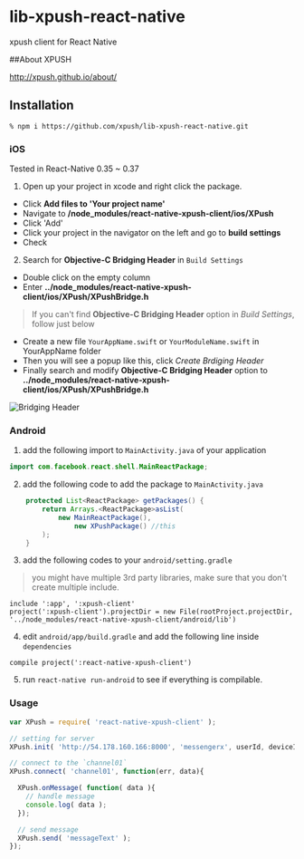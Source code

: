 # lib-xpush-react-native

xpush client for React Native

##About XPUSH

http://xpush.github.io/about/

## Installation

```
% npm i https://github.com/xpush/lib-xpush-react-native.git
```

### iOS

Tested in React-Native 0.35 ~ 0.37

1. Open up your project in xcode and right click the package.
 - Click **Add files to 'Your project name'**
 - Navigate to **/node_modules/react-native-xpush-client/ios/XPush**
 - Click 'Add'
 - Click your project in the navigator on the left and go to **build settings**
 - Check 

2. Search for **Objective-C Bridging Header** in `Build Settings`
 - Double click on the empty column
 - Enter **../node_modules/react-native-xpush-client/ios/XPush/XPushBridge.h**

> If you can't find **Objective-C Bridging Header** option in *Build Settings*, follow just below
 - Create a new file `YourAppName.swift` or `YourModuleName.swift` in YourAppName folder
 - Then you will see a popup like this, click *Create Brdiging Header*
 - Finally search and modify **Objective-C Bridging Header** option to **../node_modules/react-native-xpush-client/ios/XPush/XPushBridge.h**

![Bridging Header](http://static.stalk.io/images/bh.png)

### Android

1. add the following import to `MainActivity.java` of your application

```java
import com.facebook.react.shell.MainReactPackage;
```

2. add the following code to add the package to `MainActivity.java`

```java
    protected List<ReactPackage> getPackages() {
        return Arrays.<ReactPackage>asList(
            new MainReactPackage(),
                new XPushPackage() //this
        );
    }
```

3. add the following codes to your `android/setting.gradle`

> you might have multiple 3rd party libraries, make sure that you don't create multiple include.

```
include ':app', ':xpush-client'
project(':xpush-client').projectDir = new File(rootProject.projectDir, '../node_modules/react-native-xpush-client/android/lib')
```

4. edit `android/app/build.gradle` and add the following line inside `dependencies`

```
compile project(':react-native-xpush-client')
```

5. run `react-native run-android` to see if everything is compilable.

### Usage

```javascript
var XPush = require( 'react-native-xpush-client' );

// setting for server
XPush.init( 'http://54.178.160.166:8000', 'messengerx', userId, deviceId );

// connect to the `channel01`
XPush.connect( 'channel01', function(err, data){

  XPush.onMessage( function( data ){
  	// handle message
  	console.log( data );
  });

  // send message
  XPush.send( 'messageText' );
});
```